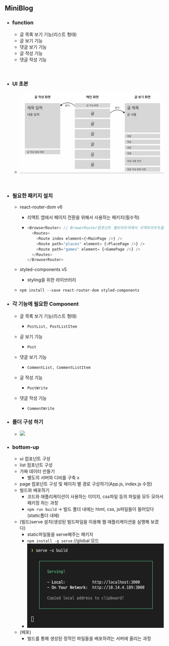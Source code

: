 ## MiniBlog

- ### function
  - 글 목록 보기 기능(리스트 형태)
  - 글 보기 기능
  - 댓글 보기 기능
  - 글 작성 기능
  - 댓글 작성 기능

<br/>

- ### UI 초본
  - <img src="../imagefile/60.png">

<br>

- ### 필요한 패키지 설치
  - react-router-dom v6
    - 리액트 앱에서 페이지 전환을 위해서 사용하는 패키지(필수적)
    - ```javascript
      <BrowserRouter> // BrowerRouter컴포넌트 웹브라우저에서 리액트라우트를 사용하여 라우팅을 할수있게끔 해주는 컴포넌트 history를 이용하여 경로를 탐색할 수 있게끔 해준다
        <Routes>      
          <Route index element={<MainPage />} />
          <Route path="places" element= {<PlacePage />} />
          <Route path="games" element= {<GamePage />} />
        </Routes>
      </BrowserRouter>
      ```
  - styled-components v5
    - styling을 위한 라이브러리

  - `npm install --save react-router-dom styled-components`


- ### 각 기능에 필요한 Component
  - 글 목록 보기 기능(리스트 형태)
    - `PostList, PostListItem`

  - 글 보기 기능
    - `Post`
  
  - 댓글 보기 기능
    - `CommentList, CommentListItem`

  - 글 작성 기능
    - `PostWrite`
  
  - 댓글 작성 기능
    - `CommentWrite`


- ### 폴더 구성 하기
  - <img src="../imgaefile/61.png">


- ### bottom-up
  - ui 컴포넌트 구성
  - list 컴포넌트 구성
  - 가짜 데이터 만들기
    - 별도의 서버와 디비를 구축 x
  - page 컴포넌트 구성 및 페이지 별 경로 구성하기(App.js, index.js 수정)
  - 빌드와 배포하기
    - 코드와 애플리케이션이 사용하는 이미지, css파일 등의 파일을 모두 모아서 패키징 하는 과정
    - `npm run build` -> 빌드 폴더 내에는 html, css, js파일들이 들어있다(static폴더 내에)
  - (빌드)serve 설치(생성된 빌드파일을 이용해 웹 애플리케이션을 실행해 보겠다)
    - static파일들을 serve해주는 패키지
    - `npm install -g serve` //global 모드
    - <img src ="../imagefile/61.png">
  - (배포)
    - 빌드를 통해 생성된 정적인 파일들을 배포하려는 서버에 올리는 과정